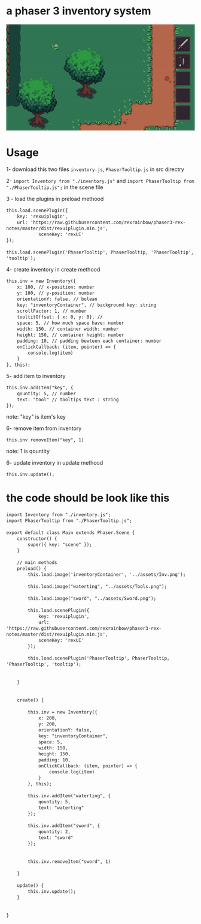 # a phaser 3 inventory system

![sample](https://github.com/muhamadDev/Phaser-3-inventory-/blob/main/sample.gif)

# Usage

1- download this two files `inventory.js`, `PhaserTooltip.js` in src directry

2- `import Inventory from "./inventory.js"` and  `import PhaserTooltip from "./PhaserTooltip.js";` in the scene file

3 - load the plugins in preload methood
 
```
this.load.scenePlugin({
    key: 'rexuiplugin',
    url: 'https://raw.githubusercontent.com/rexrainbow/phaser3-rex-notes/master/dist/rexuiplugin.min.js',
            sceneKey: 'rexUI'
});
        
this.load.scenePlugin('PhaserTooltip', PhaserTooltip, 'PhaserTooltip', 'tooltip');
```

4- create inventory in create methood
```
this.inv = new Inventory({
    x: 100, // x-position: number
    y: 100, // y-position: number
    orientationY: false, // bolean
    key: "inventoryContainer", // background key: string
    scrollFactor: 1, // mumber 
    tooltitOffset: { x: 0, y: 0}, // 
    space: 5, // how much space have: number
    width: 150, // container width: number
    height: 150, // comtainer height: number
    padding: 10, // padding bewteen each container: number
    onClickCallback: (item, pointer) => {
        console.log(item)
    }
}, this);
```

5- add item to inventory 

```
this.inv.addItem("key", {
    qountity: 5, // number
    text: "tool" // tooltips text : string
});
```
note: "key" is item's key

6- remove item from inventory 
```
this.inv.removeItem("key", 1)
```
note: 1 is qountity

6- update inventory in update methood
```
this.inv.update();
```


# the code should be look like this
```
import Inventory from "./inventory.js";
import PhaserTooltip from "./PhaserTooltip.js";

export default class Main extends Phaser.Scene {
    constructor() {
        super({ key: "scene" });
    }
    
    // main methods
    preload() {
        this.load.image('inventoryContainer', '../assets/Inv.png');
        
        this.load.image("waterting", "../assets/Tools.png");
        
        this.load.image("sword", "../assets/Sword.png");
        
        this.load.scenePlugin({
            key: 'rexuiplugin',
            url: 'https://raw.githubusercontent.com/rexrainbow/phaser3-rex-notes/master/dist/rexuiplugin.min.js',
            sceneKey: 'rexUI'
        });
        
        this.load.scenePlugin('PhaserTooltip', PhaserTooltip, 'PhaserTooltip', 'tooltip');
        
        
    }
    

    create() {
        
        this.inv = new Inventory({
            x: 200,
            y: 200,
            orientationY: false,
            key: "inventoryContainer",
            space: 5,
            width: 150,
            height: 150,
            padding: 10,
            onClickCallback: (item, pointer) => {
                console.log(item)
            }
        }, this);
        
        this.inv.addItem("waterting", {
            qountity: 5,
            text: "waterting"
        });
        
        this.inv.addItem("sword", {
            qountity: 2,
            text: "sword"
        });
        
        
        this.inv.removeItem("sword", 1)
        
    }
    
    update() {
        this.inv.update();
    }
    
  
}



```

